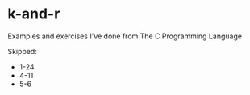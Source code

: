 k-and-r
=======

Examples and exercises I've done from The C Programming Language

Skipped:
* 1-24
* 4-11
* 5-6
